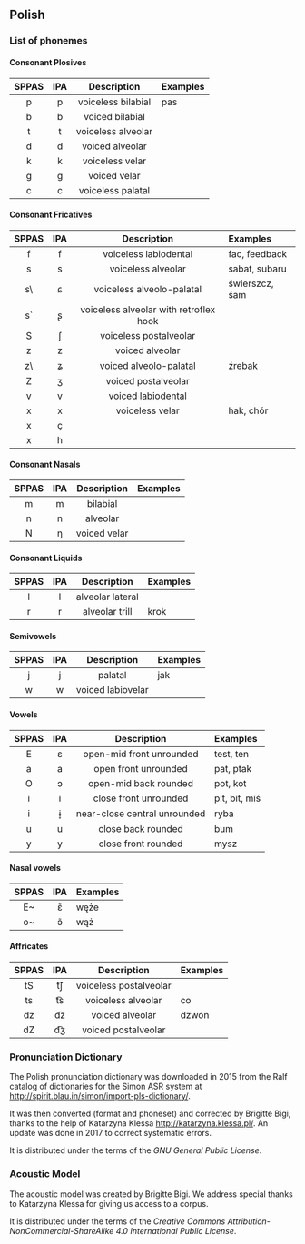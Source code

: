 ## Polish

### List of phonemes

#### Consonant Plosives

| SPPAS |  IPA  | Description           | Examples             |
|:-----:|:-----:|:---------------------:|:---------------------|
|   p   |   p   | voiceless bilabial    | pas    |
|   b   |   b   | voiced bilabial       |     |
|   t   |   t   | voiceless alveolar    |     |
|   d   |   d   | voiced alveolar       |     |
|   k   |   k   | voiceless velar       |     |
|   g   |   g   | voiced velar          |     |
|   c   |   c   | voiceless palatal     |     |

#### Consonant Fricatives

| SPPAS |  IPA  | Description               | Examples       |
|:-----:|:-----:|:-------------------------:|:---------------|
|   f   |   f   | voiceless labiodental     | fac, feedback  |
|   s   |   s   | voiceless alveolar        | sabat, subaru  |
|   s\\ |   ɕ   | voiceless alveolo-palatal | świerszcz, śam |
|   s\` |   ʂ   | voiceless alveolar with retroflex hook | |
|   S   |   ʃ   | voiceless postalveolar    |   |
|   z   |   z   | voiced alveolar           |   |
|   z\\ |   ʑ   | voiced alveolo-palatal    | źrebak |
|   Z   |   ʒ   | voiced postalveolar       |   |
|   v   |   v   | voiced labiodental        |   |
|   x   |   x   | voiceless velar           | hak, chór  |
|   x   |   ç   | | |
|   x   |   h   | | |


#### Consonant Nasals

| SPPAS |  IPA  | Description            | Examples         |
|:-----:|:-----:|:----------------------:|:-----------------|
|   m   |   m   | bilabial               |      |
|   n   |   n   | alveolar               |      |
|   N   |   ŋ   | voiced velar           |      |


#### Consonant Liquids

| SPPAS |  IPA  | Description            | Examples        |
|:-----:|:-----:|:----------------------:|:----------------|
|   l   |   l   | alveolar lateral       |       |
|   r   |   r   | alveolar trill         | krok  |


#### Semivowels

| SPPAS |  IPA  | Description            | Examples      |
|:-----:|:-----:|:----------------------:|:--------------|
|   j   |   j   | palatal                | jak  |
|   w   |   w   | voiced labiovelar      |  | 


#### Vowels

| SPPAS |  IPA  | Description                  | Examples           |
|:-----:|:-----:|:----------------------------:|:-------------------|
|   E   |   ɛ   | open-mid front unrounded     | test, ten  |
|   a   |   a   | open front unrounded         | pat, ptak  |
|   O   |   ɔ   | open-mid back rounded        | pot, kot   |
|   i   |   i   | close front unrounded        | pit, bit, miś |
|   i   |   ɨ̞   | near-close central unrounded | ryba   |
|   u   |   u   | close back rounded           | bum    |
|   y   |   y   | close front rounded          | mysz   |


#### Nasal vowels

| SPPAS |  IPA  | Examples     |
|:-----:|:-----:|--------------|
|  E~  |   ɛ̃    | węże         |
|  o~   |  ɔ̃    | wąż          |


#### Affricates

| SPPAS |  IPA  | Description               | Examples                |
|:-----:|:-----:|:-------------------------:|:------------------------|
|  tS   |  t͡ʃ   | voiceless postalveolar   |    |
|  ts   |  t͡s   | voiceless alveolar       | co    |
|  dz   |  d͡z   | voiced alveolar          | dzwon |
|  dZ   |  d͡ʒ   | voiced postalveolar      |    | 


### Pronunciation Dictionary

The Polish pronunciation dictionary was downloaded in 2015 from the Ralf 
catalog of dictionaries for the Simon ASR system at
<http://spirit.blau.in/simon/import-pls-dictionary/>.

It was then converted (format and phoneset) and corrected by Brigitte Bigi,
thanks to the help of Katarzyna Klessa <http://katarzyna.klessa.pl/>.
An update was done in 2017 to correct systematic errors.

It is distributed under the terms of the *GNU General Public License*.


### Acoustic Model

The acoustic model was created by Brigitte Bigi.
We address special thanks to Katarzyna Klessa for giving us access to a corpus.

It is distributed under the terms of the 
*Creative Commons Attribution-NonCommercial-ShareAlike 4.0 International Public License*.
